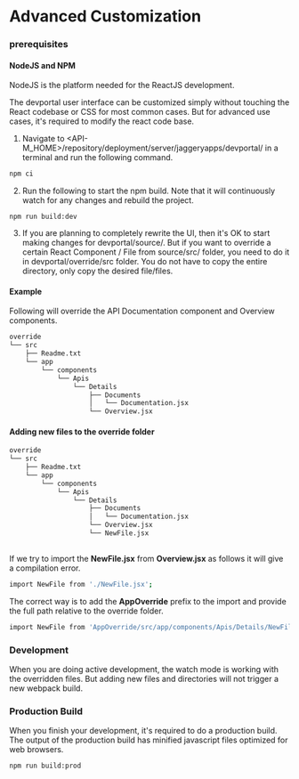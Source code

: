# Advanced Customization

### prerequisites

#### NodeJS and NPM

NodeJS is the platform needed for the ReactJS development. 

The devportal user interface can be customized simply without touching the React codebase or CSS for most common cases. But for advanced use cases, it's required to modify the react code base.

1. Navigate to <API-M_HOME>/repository/deployment/server/jaggeryapps/devportal/  in a terminal and run the following command.

```js
npm ci
```
2. Run the following to start the npm build. Note that it will continuously watch for any changes and rebuild the project.  
```
npm run build:dev
```
3. If you are planning to completely rewrite the UI, then it's OK to start making changes for devportal/source/. But if you want to override a certain React Component / File from source/src/ folder, you need to do it in devportal/override/src folder. You do not have to copy the entire directory, only copy the desired file/files.

#### Example
Following will override the API Documentation component and Overview components.
```sh
override
└── src
    ├── Readme.txt
    └── app
        └── components
            └── Apis
                └── Details
                    ├── Documents
                    │   └── Documentation.jsx
                    └── Overview.jsx
```

#### Adding new files to the override folder
```sh
override
└── src
    ├── Readme.txt
    └── app
        └── components
            └── Apis
                └── Details
                    ├── Documents
                    │   └── Documentation.jsx
                    └── Overview.jsx
                    └── NewFile.jsx
                    
```
If we try to import the **NewFile.jsx** from **Overview.jsx** as follows it will give a compilation error.

```sh
import NewFile from './NewFile.jsx';
```

The correct way is to add the **AppOverride** prefix to the import and provide the full path relative to the override folder.
```sh
import NewFile from 'AppOverride/src/app/components/Apis/Details/NewFile.jsx';
```

### Development

When you are doing active development, the watch mode is working with the overridden files. But adding new files and directories will not trigger a new webpack build.

### Production Build

When you finish your development, it's required to do a production build. The output of the production build has minified javascript files optimized for web browsers.

```
npm run build:prod
```
